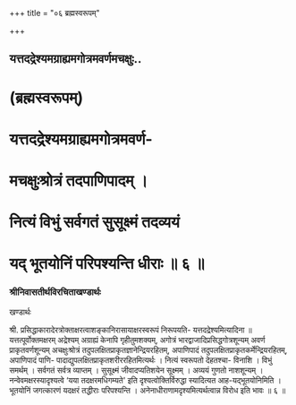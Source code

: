 +++
title = "०६ ब्रह्मस्वरूपम्"

+++


## यत्तदद्रेश्यमग्राह्यमगोत्रमवर्णमचक्षुः..

# (ब्रह्मस्वरूपम्)

# यत्तदद्रेश्यमग्राह्यमगोत्रमवर्ण- 

# मचक्षुःश्रोत्रं तदपाणिपादम् । 

# नित्यं विभुं सर्वगतं सुसूक्ष्मं तदव्ययं 

# यद् भूतयोनिं परिपश्यन्ति धीराः ॥ ६ ॥

### **श्रीनिवासतीर्थविरचिताखण्डार्थः**

खण्डार्थः

श्री. प्रसिद्धाकारादेरत्रोक्ताक्षरत्वाशङ्कानिरासायाक्षरस्वरूपं निरूपयति- यत्तदद्रेश्यमित्यादिना ॥ यत्तत्पूर्वोक्तमक्षरम् अद्रेश्यम् अग्राह्यं केनापि गृहीतुमशक्यम्, अगोत्रं भारद्वाजादिप्रसिद्धगोत्रशून्यम् अवर्ण प्राकृतवर्णशून्यम् अचक्षुःश्रोत्रं तदुपलक्षितप्राकृतज्ञानेन्द्रियरहितम्, अपाणिपादं तदुपलक्षितप्राकृतकर्मेन्द्रियरहितम्, अपाणिपादं पाणि- पादाद्युपलक्षितप्राकृतशरीररहितमित्यर्थः । नित्यं स्वरूपतो देहतश्चा- विनाशि । विभुं समर्थम् । सर्वगतं सर्वत्र व्याप्तम् । सुसूक्ष्मं जीवादप्यतिशयेन सूक्ष्मम् । अव्ययं गुणतो नाशशून्यम् । नन्वेवमक्षरस्यादृश्यत्वे ‘यया तदक्षरमधिगम्यते' इति दृश्यत्वोक्तिर्विरुद्धा स्यादित्यत आह-यद्भूतयोनिमिति । भूतयोनिं जगत्कारणं यदक्षरं तद्धीराः परिपश्यन्ति । अनेनाधीराणामदृश्यमित्यर्थत्वान्न विरोध इति भावः ॥ ६ ॥

